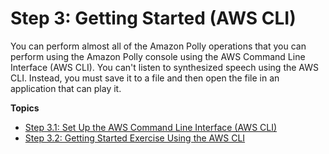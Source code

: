 # Step 3: Getting Started \(AWS CLI\)<a name="getting-started-cli"></a>

You can perform almost all of the Amazon Polly operations that you can perform using the Amazon Polly console using the AWS Command Line Interface \(AWS CLI\)\. You can't listen to synthesized speech using the AWS CLI\. Instead, you must save it to a file and then open the file in an application that can play it\.

**Topics**
+ [Step 3\.1: Set Up the AWS Command Line Interface \(AWS CLI\)](setup-aws-cli.md)
+ [Step 3\.2: Getting Started Exercise Using the AWS CLI](get-started-cli-exercise.md)